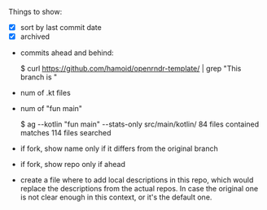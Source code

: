 Things to show:

- [x] sort by last commit date
- [x] archived

- commits ahead and behind:

    $ curl https://github.com/hamoid/openrndr-template/ | grep "This branch is "

- num of .kt files
- num of "fun main"

    $ ag --kotlin "fun main" --stats-only src/main/kotlin/
    84 files contained matches
    114 files searched

- if fork, show name only if it differs from the original branch
- if fork, show repo only if ahead
- create a file where to add local descriptions in this repo, which would replace
  the descriptions from the actual repos. In case the original one is not clear enough
  in this context, or it's the default one.

